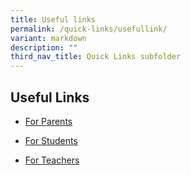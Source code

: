 ```yaml
---
title: Useful links
permalink: /quick-links/usefullink/
variant: markdown
description: ""
third_nav_title: Quick Links subfolder
---
```

## Useful Links


* [For Parents](https://poiching.moe.edu.sg/quick-links/permalink/)

* [For Students](https://poiching.moe.edu.sg/quick-links/for-students/)

* [For Teachers](https://poiching.moe.edu.sg/quick-links/for-teachers/)